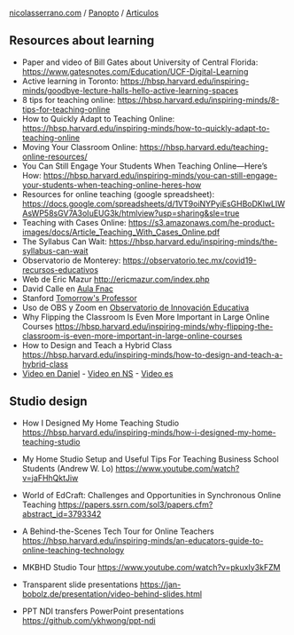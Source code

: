 [nicolasserrano.com](/) / [Panopto](.) / [Articulos](#0)
## Resources about learning  
- Paper and video of Bill Gates about University of Central Florida: <https://www.gatesnotes.com/Education/UCF-Digital-Learning>
- Active learning in Toronto: <https://hbsp.harvard.edu/inspiring-minds/goodbye-lecture-halls-hello-active-learning-spaces>
- 8 tips for teaching online: <https://hbsp.harvard.edu/inspiring-minds/8-tips-for-teaching-online>
- How to Quickly Adapt to Teaching Online: <https://hbsp.harvard.edu/inspiring-minds/how-to-quickly-adapt-to-teaching-online>
- Moving Your Classroom Online: <https://hbsp.harvard.edu/teaching-online-resources/>
- You Can Still Engage Your Students When Teaching Online—Here’s How: <https://hbsp.harvard.edu/inspiring-minds/you-can-still-engage-your-students-when-teaching-online-heres-how>
- Resources for online teaching (google spreadsheet): <https://docs.google.com/spreadsheets/d/1VT9oiNYPyiEsGHBoDKlwLlWAsWP58sGV7A3oIuEUG3k/htmlview?usp=sharing&sle=true>
- Teaching with Cases Online: <https://s3.amazonaws.com/he-product-images/docs/Article_Teaching_With_Cases_Online.pdf>
- The Syllabus Can Wait: <https://hbsp.harvard.edu/inspiring-minds/the-syllabus-can-wait>
- Observatorio de Monterey: <https://observatorio.tec.mx/covid19-recursos-educativos>
- Web de Eric Mazur <http://ericmazur.com/index.php>
- David Calle en [Aula Fnac](https://www.fnac.es/aula-fnac?OriginClick=YES&Origin=mailes_9c73329)
- Stanford [Tomorrow's Professor](https://tomprof.stanford.edu/)
- Uso de OBS y Zoom en [Observatorio de Innovación Educativa](https://www.facebook.com/Observatoriodeinnovacioneducativa/videos/294370765339209)
- Why Flipping the Classroom Is Even More Important in Large Online Courses <https://hbsp.harvard.edu/inspiring-minds/why-flipping-the-classroom-is-even-more-important-in-large-online-courses>
- How to Design and Teach a Hybrid Class <https://hbsp.harvard.edu/inspiring-minds/how-to-design-and-teach-a-hybrid-class>
- [Video en Daniel](https://unav.cloud.panopto.eu/Panopto/Pages/Viewer.aspx?id=cd6070ff-8050-444c-8252-b07500e48374) - [Video en NS](https://unav.cloud.panopto.eu/Panopto/Pages/Viewer.aspx?id=cf73244a-3002-40d3-ad3e-b09a00de36f5) - [Video es](https://unav.cloud.panopto.eu/Panopto/Pages/Viewer.aspx?id=e644bdbd-0a69-4ddb-9854-ab7c016ace3c)
## Studio design  
- How I Designed My Home Teaching Studio <https://hbsp.harvard.edu/inspiring-minds/how-i-designed-my-home-teaching-studio>
- My Home Studio Setup and Useful Tips For Teaching Business School Students (Andrew W. Lo) <https://www.youtube.com/watch?v=jaFHhQktJiw>
- World of EdCraft: Challenges and Opportunities in Synchronous Online Teaching <https://papers.ssrn.com/sol3/papers.cfm?abstract_id=3793342>
- A Behind-the-Scenes Tech Tour for Online Teachers <https://hbsp.harvard.edu/inspiring-minds/an-educators-guide-to-online-teaching-technology>  
- MKBHD Studio Tour <https://www.youtube.com/watch?v=pkuxIy3kFZM>  

- Transparent slide presentations <https://jan-bobolz.de/presentation/video-behind-slides.html>
- PPT NDI transfers PowerPoint presentations <https://github.com/ykhwong/ppt-ndi>

